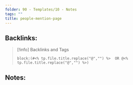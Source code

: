 ```yaml
---
folder: 90 - Templates/10 - Notes
tags: ""
title: people-mention-page
---
```


## Backlinks:
> [!info] Backlinks and Tags
> ```query
> block:(#<% tp.file.title.replace("@","") %>  OR @<% tp.file.title.replace("@","") %>)
> ```

## Notes:
